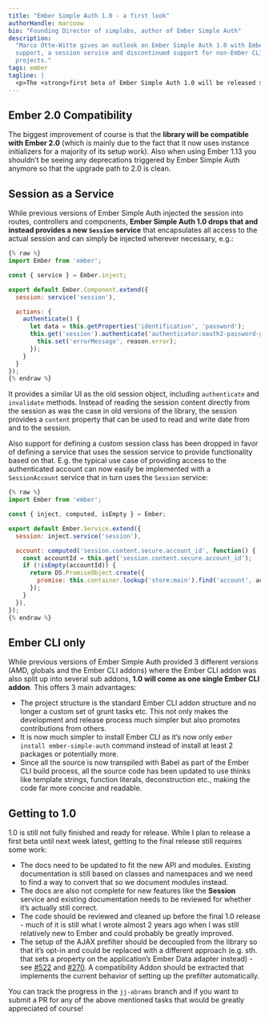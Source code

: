 ```yaml
---
title: "Ember Simple Auth 1.0 - a first look"
authorHandle: marcoow
bio: "Founding Director of simplabs, author of Ember Simple Auth"
description:
  "Marco Otte-Witte gives an outlook on Ember Simple Auth 1.0 with Ember.js 2.0
  support, a session service and discontinued support for non-Ember CLI
  projects."
tags: ember
tagline: |
  <p>The <strong>first beta of Ember Simple Auth 1.0 will be released soon</strong> and this post provides a first look at the changes that come with it.</p>
---
```


## Ember 2.0 Compatibility

The biggest improvement of course is that the **library will be compatible with
Ember 2.0** (which is mainly due to the fact that it now uses instance
initializers for a majority of its setup work). Also when using Ember 1.13 you
shouldn’t be seeing any deprecations triggered by Ember Simple Auth anymore so
that the upgrade path to 2.0 is clean.

## Session as a Service

While previous versions of Ember Simple Auth injected the session into routes,
controllers and components, **Ember Simple Auth 1.0 drops that and instead
provides a new `Session` service** that encapsulates all access to the actual
session and can simply be injected wherever necessary, e.g.:

<!-- prettier-ignore -->
```js
{% raw %}
import Ember from 'ember';

const { service } = Ember.inject;

export default Ember.Component.extend({
  session: service('session'),

  actions: {
    authenticate() {
      let data = this.getProperties('identification', 'password');
      this.get('session').authenticate('authenticator:oauth2-password-grant', data).catch((reason) => {
        this.set('errorMessage', reason.error);
      });
    }
  }
});
{% endraw %}
```

It provides a similar UI as the old session object, including `authenticate` and
`invalidate` methods. Instead of reading the session content directly from the
session as was the case in old versions of the library, the session provides a
`content` property that can be used to read and write date from and to the
session.

Also support for defining a custom session class has been dropped in favor of
defining a service that uses the session service to provide functionality based
on that. E.g. the typical use case of providing access to the authenticated
account can now easily be implemented with a `SessionAccount` service that in
turn uses the `Session` service:

<!-- prettier-ignore -->
```js
{% raw %}
import Ember from 'ember';

const { inject, computed, isEmpty } = Ember;

export default Ember.Service.extend({
  session: inject.service('session'),

  account: computed('session.content.secure.account_id', function() {
    const accountId = this.get('session.content.secure.account_id');
    if (!isEmpty(accountId)) {
      return DS.PromiseObject.create({
        promise: this.container.lookup('store:main').find('account', accountId),
      });
    }
  }),
});
{% endraw %}
```

## Ember CLI only

While previous versions of Ember Simple Auth provided 3 different versions (AMD,
globals and the Ember CLI addons) where the Ember CLI addon was also split up
into several sub addons, **1.0 will come as one single Ember CLI addon**. This
offers 3 main advantages:

- The project structure is the standard Ember CLI addon structure and no longer
  a custom set of grunt tasks etc. This not only makes the development and
  release process much simpler but also promotes contributions from others.
- It is now much simpler to install Ember CLI as it’s now only
  `ember install ember-simple-auth` command instead of install at least 2
  packages or potentially more.
- Since all the source is now transpiled with Babel as part of the Ember CLI
  build process, all the source code has been updated to use thinks like
  template strings, function literals, deconstruction etc., making the code far
  more concise and readable.

## Getting to 1.0

1.0 is still not fully finished and ready for release. While I plan to release a
first beta until next week latest, getting to the final release still requires
some work:

- The docs need to be updated to fit the new API and modules. Existing
  documentation is still based on classes and namespaces and we need to find a
  way to convert that so we document modules instead.
- The docs are also not complete for new features like the **Session** service
  and existing documentation needs to be reviewed for whether it’s actually
  still correct.
- The code should be reviewed and cleaned up before the final 1.0 release - much
  of it is still what I wrote almost 2 years ago when I was still relatively new
  to Ember and could probably be greatly improved.
- The setup of the AJAX prefilter should be decoupled from the library so that
  it’s opt-in and could be replaced with a different approach (e.g. sth. that
  sets a property on the application’s Ember Data adapter instead) - see
  [#522](https://github.com/mainmatter/ember-simple-auth/pull/522) and
  [#270](https://github.com/mainmatter/ember-simple-auth/issues/270). A
  compatibility Addon should be extracted that implements the current behavior
  of setting up the prefilter automatically.

You can track the progress in the `jj-abrams` branch and if you want to submit a
PR for any of the above mentioned tasks that would be greatly appreciated of
course!
